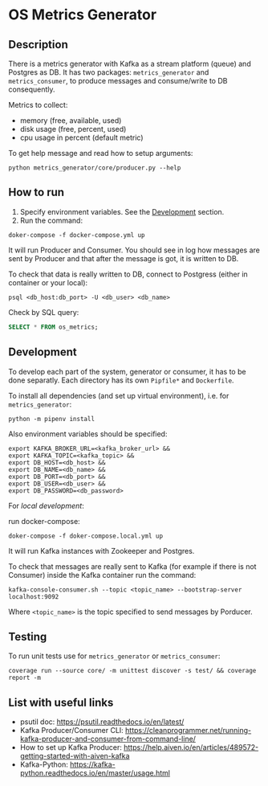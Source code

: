 # OS Metrics Generator 

## Description

There is a metrics generator with Kafka as a stream platform (queue) and Postgres as DB.
It has two packages: `metrics_generator` and `metrics_consumer`, to produce messages and consume/write to DB consequently.

Metrics to collect:
- memory (free, available, used)
- disk usage (free, percent, used)
- cpu usage in percent (default metric)

To get help message and read how to setup arguments:
```shell
python metrics_generator/core/producer.py --help
```

## How to run

1. Specify environment variables. See the [Development](##development) section.
2. Run the command:
```shell
doker-compose -f docker-compose.yml up
```

It will run Producer and Consumer. 
You should see in log how messages are sent by Producer and that after the message is got, it is written to DB.

To check that data is really written to DB, connect to Postgress (either in container or your local):
```shell 
psql <db_host:db_port> -U <db_user> <db_name>
```

Check by SQL query:

```sql
SELECT * FROM os_metrics;
```

## Development 

To develop each part of the system, generator or consumer, it has to be done separatly.
Each directory has its own `Pipfile*` and `Dockerfile`.

To install all dependencies (and set up virtual environment), i.e. for `metrics_generator`:
```shell
python -m pipenv install
```

Also environment variables should be specified:
```shell
export KAFKA_BROKER_URL=<kafka_broker_url> &&
export KAFKA_TOPIC=<kafka_topic> &&
export DB_HOST=<db_host> &&
export DB_NAME=<db_name> &&
export DB_PORT=<db_port> &&
export DB_USER=<db_user> &&
export DB_PASSWORD=<db_password>
```

For *local development*:

run docker-compose:
```shell 
doker-compose -f doker-compose.local.yml up
```

It will run Kafka instances with Zookeeper and Postgres.

To check that messages are really sent to Kafka (for example if there is not Consumer) inside the Kafka container run the command:
```shell
kafka-console-consumer.sh --topic <topic_name> --bootstrap-server localhost:9092
```
Where `<topic_name>` is the topic specified to send messages by Porducer.

## Testing

To run unit tests use for `metrics_generator` or `metrics_consumer`:
```shell
coverage run --source core/ -m unittest discover -s test/ && coverage report -m
```

## List with useful links

* psutil doc: https://psutil.readthedocs.io/en/latest/
* Kafka Producer/Consumer CLI: https://cleanprogrammer.net/running-kafka-producer-and-consumer-from-command-line/
* How to set up Kafka Producer: https://help.aiven.io/en/articles/489572-getting-started-with-aiven-kafka
* Kafka-Python: https://kafka-python.readthedocs.io/en/master/usage.html
